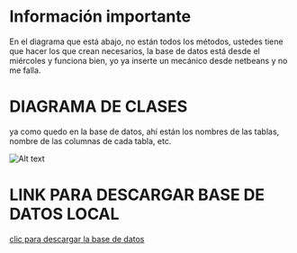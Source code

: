 # Información importante
En el diagrama que está abajo,  no están todos los métodos, ustedes tiene que hacer los que crean necesarios, la base de datos está desde el miércoles y funciona bien, yo ya inserte un mecánico desde netbeans y no me falla.

# DIAGRAMA DE CLASES 

   ya como quedo en la base de datos, ahí están los nombres de las tablas, nombre de las columnas de cada tabla, etc.

![Alt text](http://maplicaciones.azurewebsites.net/wp-content/uploads/2015/10/alfin.png "Diagrama de clases")




# LINK PARA DESCARGAR BASE DE DATOS LOCAL

[clic para descargar la base de datos](https://www.dropbox.com/s/otsyzq3vzt7pi7m/tallerelpiston.sql?dl=1)


